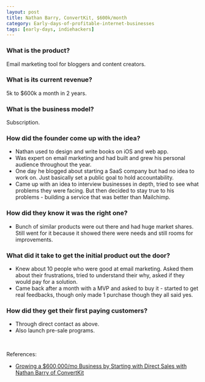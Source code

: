```yaml
---
layout: post
title: Nathan Barry, ConvertKit, $600k/month
category: Early-days-of-profitable-internet-businesses
tags: [early-days, indiehackers]
---
```


### What is the product?

Email marketing tool for bloggers and content creators.

### What is its current revenue?

5k to $600k a month in 2 years.

### What is the business model?

Subscription.

### How did the founder come up with the idea?

- Nathan used to design and write books on iOS and web app.
- Was expert on email marketing and had built and grew his personal audience
  throughout the year.
- One day he blogged about starting a SaaS company but had no idea to work on.
  Just basically set a public goal to hold accountability.
- Came up with an idea to interview businesses in depth, tried to see what
  problems they were facing. But then decided to stay true to his problems -
  building a service that was better than Mailchimp.

### How did they know it was the right one?

- Bunch of similar products were out there and had huge market shares.
  Still went for it because it showed there were needs and still rooms for
  improvements.

### What did it take to get the initial product out the door?

- Knew about 10 people who were good at email marketing. Asked them about their
  frustrations, tried to understand their why, asked if they would pay for a solution.
- Came back after a month with a MVP and asked to buy it - started to get real
  feedbacks, though only made 1 purchase though they all said yes.

### How did they get their first paying customers?

- Through direct contact as above.
- Also launch pre-sale programs.

<br>

References:
- [Growing a $600,000/mo Business by Starting with Direct Sales with Nathan Barry of ConvertKit](https://www.indiehackers.com/podcast/008-nathan-barry-of-convertkit)
